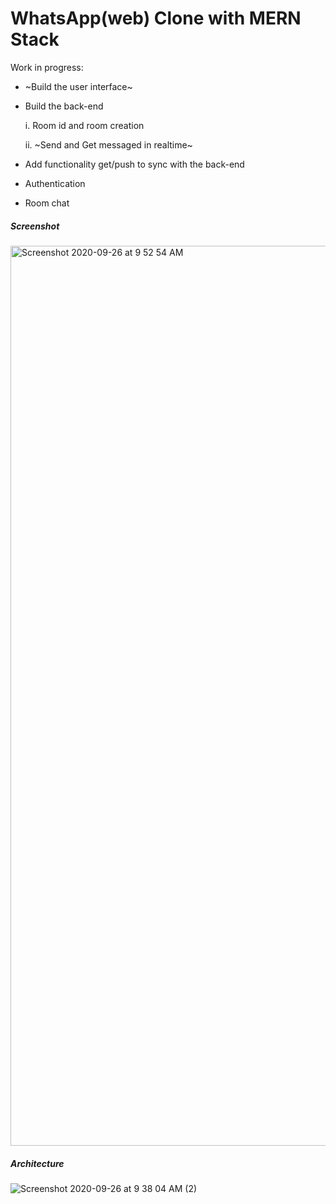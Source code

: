 # WhatsApp(web) Clone with MERN Stack 

Work in progress: 
- ~Build the user interface~
- Build the back-end

    i. Room id and room creation

    ii. ~Send and Get messaged in realtime~

- Add functionality get/push to sync with the back-end
- Authentication
- Room chat


##### Screenshot
<img width="1440" alt="Screenshot 2020-09-26 at 9 52 54 AM" src="https://user-images.githubusercontent.com/71149670/94330078-5f9a6d00-ffde-11ea-8214-f73f1b442f16.png">

##### Architecture
![Screenshot 2020-09-26 at 9 38 04 AM (2)](https://user-images.githubusercontent.com/71149670/94329852-3bd62780-ffdc-11ea-9964-0212f9a93a8d.png)
